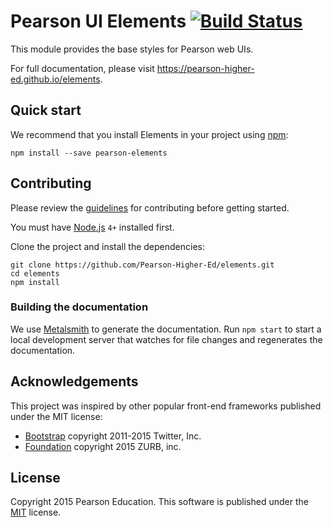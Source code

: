 # Pearson UI Elements [![Build Status](https://travis-ci.org/Pearson-Higher-Ed/elements.svg?branch=v0)](https://travis-ci.org/Pearson-Higher-Ed/elements)

This module provides the base styles for Pearson web UIs.

For full documentation, please visit https://pearson-higher-ed.github.io/elements.

## Quick start

We recommend that you install Elements in your project using [npm](https://npmjs.org):

    npm install --save pearson-elements

## Contributing

Please review the [guidelines](CONTRIBUTING.md) for contributing before getting started.

You must have [Node.js](https://nodejs.org/en/) `4+` installed first.

Clone the project and install the dependencies:

```
git clone https://github.com/Pearson-Higher-Ed/elements.git
cd elements
npm install
```

### Building the documentation

We use [Metalsmith](http://www.metalsmith.io/) to generate the documentation. Run `npm start` to start a local development server that watches for file changes and regenerates the documentation.

## Acknowledgements

This project was inspired by other popular front-end frameworks published under the MIT license:

- [Bootstrap](https://getbootstrap.com) copyright 2011-2015 Twitter, Inc.
- [Foundation](http://foundation.zurb.com/) copyright 2015 ZURB, inc.

## License

Copyright 2015 Pearson Education. This software is published under the [MIT](LICENSE) license.
